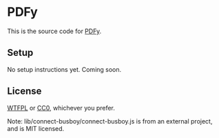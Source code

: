 # PDFy

This is the source code for [PDFy](https://pdf.yt/).

## Setup

No setup instructions yet. Coming soon.

## License

[WTFPL](http://www.wtfpl.net/txt/copying/) or [CC0](https://creativecommons.org/publicdomain/zero/1.0/), whichever you prefer.

Note: lib/connect-busboy/connect-busboy.js is from an external project, and is MIT licensed.